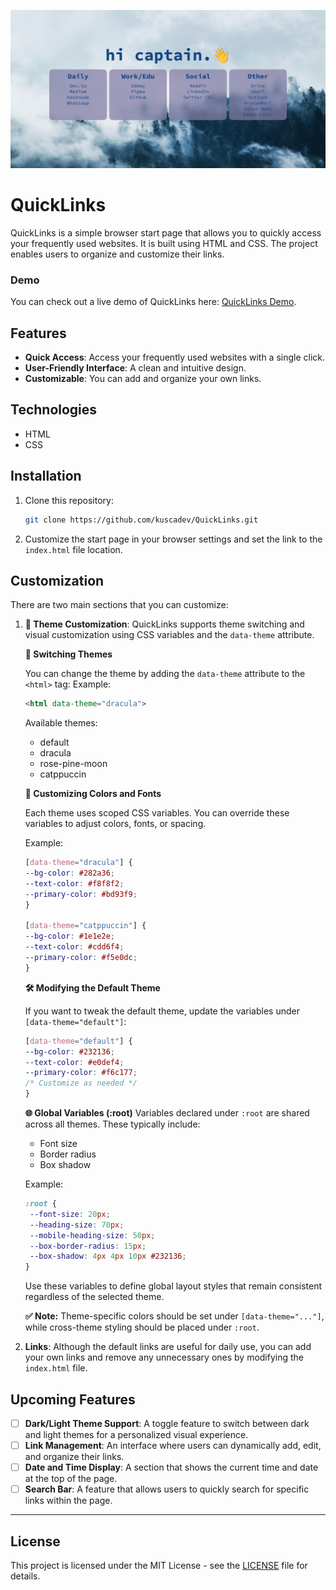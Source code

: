 ![Quicklinks Screenshot](/assets/screenshot.png)

# QuickLinks

QuickLinks is a simple browser start page that allows you to quickly access your frequently used websites. It is built using HTML and CSS. The project enables users to organize and customize their links.

### Demo

You can check out a live demo of QuickLinks here: [QuickLinks Demo](https://quicklinks-demo.netlify.app).

## Features

- **Quick Access**: Access your frequently used websites with a single click.
- **User-Friendly Interface**: A clean and intuitive design.
- **Customizable**: You can add and organize your own links.

## Technologies

- HTML
- CSS

## Installation

1. Clone this repository:

   ```bash
   git clone https://github.com/kuscadev/QuickLinks.git
   ```

2. Customize the start page in your browser settings and set the link to the `index.html` file location.

## Customization

There are two main sections that you can customize:

1. **🎨 Theme Customization**: QuickLinks supports theme switching and visual customization using CSS variables and the `data-theme` attribute.

   **🔄 Switching Themes**

   You can change the theme by adding the `data-theme` attribute to the `<html>` tag:
   Example:

   ```html
   <html data-theme="dracula">
   ```
   Available themes:
   - default
   - dracula
   - rose-pine-moon
   - catppuccin

   **🎯 Customizing Colors and Fonts**

   Each theme uses scoped CSS variables. You can override these variables to adjust colors, fonts, or spacing.

   Example:
   ```css
   [data-theme="dracula"] {
   --bg-color: #282a36;
   --text-color: #f8f8f2;
   --primary-color: #bd93f9;
   }

   [data-theme="catppuccin"] {
   --bg-color: #1e1e2e;
   --text-color: #cdd6f4;
   --primary-color: #f5e0dc;
   }
   ```
   **🛠 Modifying the Default Theme**

   If you want to tweak the default theme, update the variables under `[data-theme="default"]`:
   ```css
   [data-theme="default"] {
   --bg-color: #232136;
   --text-color: #e0def4;
   --primary-color: #f6c177;
   /* Customize as needed */
   }
   ```
   **🌐 Global Variables (:root)**
   Variables declared under `:root` are shared across all themes. These typically include:
   - Font size
   - Border radius
   - Box shadow
   
   Example:
   ```css
   :root {
    --font-size: 20px;
    --heading-size: 70px;
    --mobile-heading-size: 50px;
    --box-border-radius: 15px;
    --box-shadow: 4px 4px 10px #232136;
   }
   ```
   Use these variables to define global layout styles that remain consistent regardless of the selected theme.

   **✅ Note:** Theme-specific colors should be set under `[data-theme="..."]`, while cross-theme styling should be placed under `:root`.
2. **Links**: Although the default links are useful for daily use, you can add your own links and remove any unnecessary ones by modifying the `index.html` file.

## Upcoming Features

- [ ] **Dark/Light Theme Support**: A toggle feature to switch between dark and light themes for a personalized visual experience.
- [ ] **Link Management**: An interface where users can dynamically add, edit, and organize their links.
- [ ] **Date and Time Display**: A section that shows the current time and date at the top of the page.
- [ ] **Search Bar**: A feature that allows users to quickly search for specific links within the page.

---

## License

This project is licensed under the MIT License - see the [LICENSE](LICENSE) file for details.
